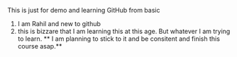 This is just for demo and learning GitHub from basic
1. I am Rahil and new to github
2. this is bizzare that I am learning this at this age. But whatever I am trying to learn.
** I am planning to stick to it and be consitent and finish this course asap.**
